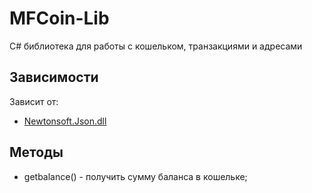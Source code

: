 
# MFCoin-Lib
C# библиотека для работы с кошельком, транзакциями и адресами

## Зависимости
Зависит от:
* [Newtonsoft.Json.dll](https://www.newtonsoft.com/)

## Методы
* getbalance() - получить сумму баланса в кошельке;